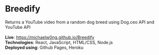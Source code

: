 # Breedify
Returns a YouTube video from a random dog breed using Dog.ceo API and YouTube API </br> </br>
<b>Live</b>: https://michaelw0ng.github.io/Breedify </br>
<b>Technologies</b>: React, JavaScript, HTML/CSS, Node.js </br>
<b>Deployed using</b>: Github Pages, Heroku </br> </br>


